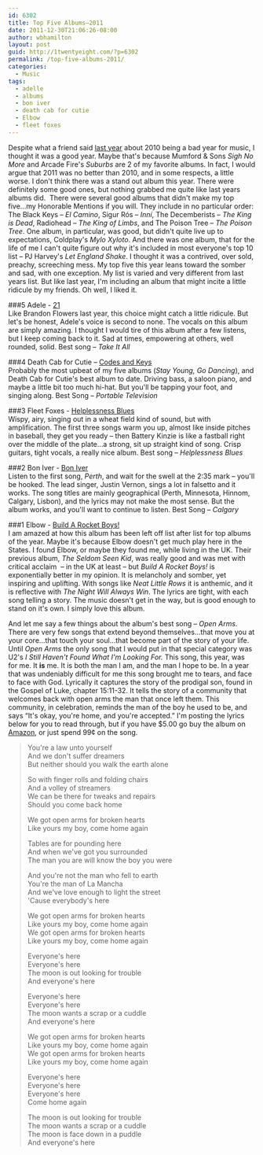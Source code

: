 ```yaml
---
id: 6302
title: Top Five Albums–2011
date: 2011-12-30T21:06:26-08:00
author: wbhamilton
layout: post
guid: http://1twentyeight.com/?p=6302
permalink: /top-five-albums-2011/
categories:
  - Music
tags:
  - adelle
  - albums
  - bon iver
  - death cab for cutie
  - Elbow
  - fleet foxes
---
```

Despite what a friend said [last year](http://1twentyeight.com/top-five-albums—2010/) about 2010 being a bad year for music, I thought it was a good year. Maybe that's because Mumford & Sons _Sigh No More_ and Arcade Fire's _Suburbs_ are 2 of my favorite albums. In fact, I would argue that 2011 was no better than 2010, and in some respects, a little worse. I don't think there was a stand out album this year. There were definitely some good ones, but nothing grabbed me quite like last years albums did.  There were several good albums that didn't make my top five...my Honorable Mentions if you will. They include in no particular order: The Black Keys – _El Camino_, Sigur Rós – _Inní_, The Decemberists – _The King is Dead_, Radiohead – _The King of Limbs_, and The Poison Tree – _The Poison Tree_. One album, in particular, was good, but didn't quite live up to expectations, Coldplay's _Mylo Xyloto_. And there was one album, that for the life of me I can't quite figure out why it's included in most everyone's top 10 list – PJ Harvey's _Let England Shake_. I thought it was a contrived, over sold, preachy, screeching mess. My top five this year leans toward the somber and sad, with one exception. My list is varied and very different from last years list. But like last year, I'm including an album that might incite a little ridicule by my friends. Oh well, I liked it.

###5 Adele - [21](http://www.amazon.com/gp/product/B004P4S4NM/ref=as_li_ss_tl?ie=UTF8&tag=1twentyeight-20&linkCode=as2&camp=1789&creative=390957&creativeASIN=B004P4S4NM)  
Like Brandon Flowers last year, this choice might catch a little ridicule. But let's be honest, Adele's voice is second to none. The vocals on this album are simply amazing. I thought I would tire of this album after a few listens, but I keep coming back to it. Sad at times, empowering at others, well rounded, solid. Best song – _Take It All_

###4 Death Cab for Cutie – [Codes and Keys](http://www.amazon.com/gp/product/B0052YOXN4/ref=as_li_ss_tl?ie=UTF8&tag=1twentyeight-20&linkCode=as2&camp=1789&creative=390957&creativeASIN=B0052YOXN4)  
Probably the most upbeat of my five albums (_Stay Young, Go Dancing_), and Death Cab for Cutie's best album to date. Driving bass, a saloon piano, and maybe a little bit too much hi-hat. But you'll be tapping your foot, and singing along. Best Song – _Portable Television_

###3 Fleet Foxes - [Helplessness Blues](http://www.amazon.com/gp/product/B004X0XA82/ref=as_li_ss_tl?ie=UTF8&tag=1twentyeight-20&linkCode=as2&camp=1789&creative=390957&creativeASIN=B004X0XA82)  
Wispy, airy, singing out in a wheat field kind of sound, but with amplification. The first three songs warm you up, almost like inside pitches in baseball, they get you ready – then Battery Kinzie is like a fastball right over the middle of the plate&#8230;a strong, sit up straight kind of song. Crisp guitars, tight vocals, a really nice album. Best song – _Helplessness Blues_

###2 Bon Iver - [Bon Iver](http://www.amazon.com/gp/product/B0054JURZA/ref=as_li_ss_tl?ie=UTF8&tag=1twentyeight-20&linkCode=as2&camp=1789&creative=390957&creativeASIN=B0054JURZA)  
Listen to the first song, _Perth_, and wait for the swell at the 2:35 mark – you'll be hooked. The lead singer, Justin Vernon, sings a lot in falsetto and it works. The song titles are mainly geographical (Perth, Minnesota, Hinnom, Calgary, Lisbon), and the lyrics may not make the most sense. But the album works, and you'll want to continue to listen. Best Song – _Calgary_

###1 Elbow - [Build A Rocket Boys!](http://www.amazon.com/gp/product/B004PVF95Q/ref=as_li_ss_tl?ie=UTF8&tag=1twentyeight-20&linkCode=as2&camp=1789&creative=390957&creativeASIN=B004PVF95Q)  
I am amazed at how this album has been left off list after list for top albums of the year. Maybe it's because Elbow doesn't get much play here in the States. I found Elbow, or maybe they found me, while living in the UK. Their previous album, _The Seldom Seen Kid_, was really good and was met with critical acclaim  – in the UK at least – but _Build A Rocket Boys!_ is exponentially better in my opinion. It is melancholy and somber, yet inspiring and uplifting. With songs like _Neat Little Rows_ it is anthemic, and it is reflective with _The Night Will Always Win_. The lyrics are tight, with each song telling a story. The music doesn't get in the way, but is good enough to stand on it's own. I simply love this album.

And let me say a few things about the album's best song – _Open Arms_. There are very few songs that extend beyond themselves&#8230;that move you at your core&#8230;that touch your soul&#8230;that become part of the story of your life. Until _Open Arms_ the only song that I would put in that special category was U2's _I Still Haven't Found What I'm Looking For._ This song, this year, was for me. It **is** me. It is both the man I am, and the man I hope to be. In a year that was undeniably difficult for me this song brought me to tears, and face to face with God. Lyrically it captures the story of the prodigal son, found in the Gospel of Luke, chapter 15:11-32. It tells the story of a community that welcomes back with open arms the man that once left them. This community, in celebration, reminds the man of the boy he used to be, and says &#8220;It's okay, you're home, and you're accepted.&#8221; I'm posting the lyrics below for you to read through, but if you have $5.00 go buy the album on [Amazon](http://www.amazon.com/gp/product/B004PVF95Q/ref=as_li_ss_tl?ie=UTF8&tag=1twentyeight-20&linkCode=as2&camp=1789&creative=390957&creativeASIN=B004PVF95Q), or just spend 99¢ on the song.

> You're a law unto yourself  
> And we don't suffer dreamers  
> But neither should you walk the earth alone
>
> So with finger rolls and folding chairs  
> And a volley of streamers  
> We can be there for tweaks and repairs  
> Should you come back home
>
> We got open arms for broken hearts  
> Like yours my boy, come home again
>
> Tables are for pounding here  
> And when we've got you surrounded  
> The man you are will know the boy you were
>
> And you're not the man who fell to earth  
> You're the man of La Mancha  
> And we've love enough to light the street  
> 'Cause everybody's here
>
> We got open arms for broken hearts  
> Like yours my boy, come home again  
> We got open arms for broken hearts  
> Like yours my boy, come home again
>
> Everyone's here  
> Everyone's here  
> The moon is out looking for trouble  
> And everyone's here
>
> Everyone's here  
> Everyone's here  
> The moon wants a scrap or a cuddle  
> And everyone's here
>
> We got open arms for broken hearts  
> Like yours my boy, come home again  
> We got open arms for broken hearts  
> Like yours my boy, come home again
>
> Everyone's here  
> Everyone's here  
> Everyone's here  
> Come home again
>
> The moon is out looking for trouble  
> The moon wants a scrap or a cuddle  
> The moon is face down in a puddle  
> And everyone's here
